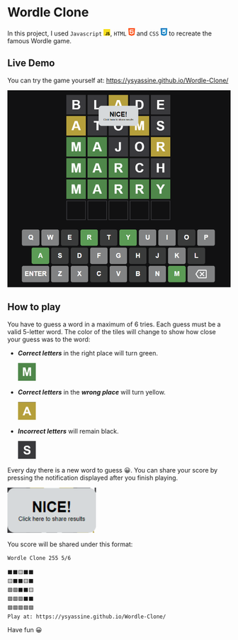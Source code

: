 # Wordle Clone

In this project, I used `Javascript` <img src="./images/js.png" alt="javascript icon" width="15"/>, `HTML` <img src="./images/html.png" alt="HTML icon" width="15"/> and `CSS` <img src="./images/css.png" alt="CSS icon" width="15"/> to recreate the famous Wordle game.

## Live Demo

You can try the game yourself at:
https://ysyassine.github.io/Wordle-Clone/

![Demo Image](./images/demo.png)

## How to play

You have to guess a word in a maximum of 6 tries. Each guess must be a valid 5-letter word. The color of the tiles will change to show how close your guess was to the word:

- **_Correct letters_** in the right place will turn green.

  <img src="./images/correct.png" alt="correct letter" width="40"/>

- **_Correct letters_** in the **_wrong place_** will turn yellow.

  <img src="./images/halfcorrect.png" alt="half correct letter" width="40"/>

- **_Incorrect letters_** will remain black.

  <img src="./images/wrong.png" alt="wrong letter" width="40"/>

Every day there is a new word to guess 😀. You can share your score by pressing the notification displayed after you finish playing.

<img src="./images/share.png" alt="notification" width="200"/>

You score will be shared under this format:

    Wordle Clone 255 5/6

    ⬛⬛🟨⬛⬛
    🟨⬛⬛🟨⬛
    🟩🟩⬛⬛🟨
    🟩🟩🟩⬛⬛
    🟩🟩🟩🟩🟩
    Play at: https://ysyassine.github.io/Wordle-Clone/

Have fun 😀
